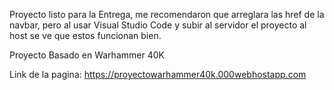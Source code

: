 Proyecto listo para la Entrega, me recomendaron que arreglara las href de la navbar, pero al usar Visual Studio Code y subir al servidor el proyecto al host
se ve que estos funcionan bien.

Proyecto Basado en Warhammer 40K

Link de la pagina: https://proyectowarhammer40k.000webhostapp.com
